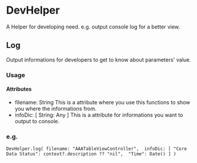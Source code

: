 # DevHelper
A Helper for developing need. e.g. output console log for a better view.

## Log
Output informations for developers to get to know about parameters' value.

### Usage
#### Attributes
- filename: String
This is a attribute where you use this functions to show you where the informations from.
- infoDic: [ String: Any ]
This is a attribute for informations you want to output to console.

### e.g.
`
DevHelper.log(
    filename: "AAATableViewController", 
    infoDic: [
        "Core Data Status": context?.description ?? "nil", 
        "Time": Date()
    ]
)
`
